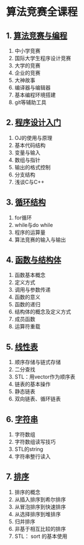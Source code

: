 # 算法竞赛全课程

## 1. [算法竞赛与编程](./算法竞赛与编程)

1. 中小学竞赛
1. 国际大学生程序设计竞赛
1. 大学的竞赛
1. 企业的竞赛
1. 大神故事
1. 编译器与编辑器
1. 基本编程环境搭建
1. git等辅助工具

## 2. [程序设计入门](./程序设计入门)

1. OJ的使用与原理
1. 基本代码结构
1. 变量与输入
1. 数组与指针
1. 输出的格式控制
1. 分支结构
1. 浅谈C与C++


## 3. [循环结构](./数组与循环结构)

1. for循环
1. while与do while
1. 程序的运算量
1. 算法竞赛的输入与输出

## 4. [函数与结构体](./函数与结构体)

1. 函数基本概念
1. 定义方式
1. 调用与参数传递
1. 函数的意义
1. 函数的递归
1. 结构体的概念及定义方式
1. 成员函数
1. 运算符重载

## 5. [线性表](./线性表)

1. 顺序存储与链式存储
1. 二分查找
1. STL：用vector作为顺序表
1. 链表的基本操作
1. 静态链表
1. 双向链表、循环链表

## 6. [字符串](./字符串基础)

1. 字符数组
1. 字符数组读写技巧
1. STL的string
1. 字符串整行读入


## 7. [排序](./排序)

1. 排序的概念
1. 从插入排序到希尔排序
1. 从冒泡排序到快速排序
1. 从选择排序到堆排序
1. 归并排序
1. 非基于相互比较的排序
1. STL： sort 的基本使用